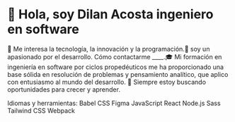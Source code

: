 # 👋 Hola, soy Dilan Acosta ingeniero en software
👀 Me interesa la tecnología, la innovación y la programación.🌱 soy un apasionado por el desarrollo. Cómo contactarme ____.🎓 Mi formación en ingeniería en software por ciclos propedéuticos me ha proporcionado una base sólida en resolución de problemas y pensamiento analítico, que aplico con entusiasmo al mundo del desarrollo. 🌟 Siempre estoy buscando oportunidades para crecer y aprender.

Idiomas y herramientas:
Babel CSS Figma JavaScript React Node.js Sass Tailwind CSS Webpack
